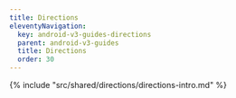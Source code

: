```yaml
---
title: Directions
eleventyNavigation:
  key: android-v3-guides-directions
  parent: android-v3-guides
  title: Directions
  order: 30
---
```


{% include "src/shared/directions/directions-intro.md" %}
